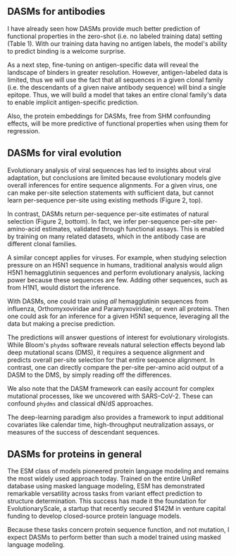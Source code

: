 ## DASMs for antibodies

I have already seen how DASMs provide much better prediction of functional properties in the zero-shot (i.e. no labeled training data) setting (Table 1).
With our training data having no antigen labels, the model's ability to predict binding is a welcome surprise.

As a next step, fine-tuning on antigen-specific data will reveal the landscape of binders in greater resolution.
However, antigen-labeled data is limited, thus we will use the fact that all sequences in a given clonal family (i.e. the descendants of a given naive antibody sequence) will bind a single epitope.
Thus, we will build a model that takes an entire clonal family's data to enable implicit antigen-specific prediction.

Also, the protein embeddings for DASMs, free from SHM confounding effects, will be more predictive of functional properties when using them for regression.


## DASMs for viral evolution

Evolutionary analysis of viral sequences has led to insights about viral adaptation, but conclusions are limited because evolutionary models give overall inferences for entire sequence alignments.
For a given virus, one can make per-site selection statements with sufficient data, but cannot learn per-sequence per-site using existing methods (Figure 2, top).

In contrast, DASMs return per-sequence per-site estimates of natural selection (Figure 2, bottom).
In fact, we infer per-sequence per-site per-amino-acid estimates, validated through functional assays.
This is enabled by training on many related datasets, which in the antibody case are different clonal families.

A similar concept applies for viruses.
For example, when studying selection pressure on an H5N1 sequence in humans, traditional analysis would align H5N1 hemagglutinin sequences and perform evolutionary analysis, lacking power because these sequences are few.
Adding other sequences, such as from H1N1, would distort the inference.

With DASMs, one could train using _all_ hemagglutinin sequences from influenza, Orthomyxoviridae and Paramyxoviridae, or even all proteins.
Then one could ask for an inference for a given H5N1 sequence, leveraging all the data but making a precise prediction.

The predictions will answer questions of interest for evolutionary virologists.
While Bloom's `phydms` software reveals natural selection effects beyond lab deep mutational scans (DMS), it requires a sequence alignment and predicts overall per-site selection for that entire sequence alignment.
In contrast, one can directly compare the per-site per-amino acid output of a DASM to the DMS, by simply reading off the differences.

We also note that the DASM framework can easily account for complex mutational processes, like we uncovered with SARS-CoV-2.
These can confound `phydms` and classical dN/dS approaches.

The deep-learning paradigm also provides a framework to input additional covariates like calendar time, high-throughput neutralization assays, or measures of the success of descendant sequences.


## DASMs for proteins in general

The ESM class of models pioneered protein language modeling and remains the most widely used approach today.
Trained on the entire UniRef database using masked language modeling, ESM has demonstrated remarkable versatility across tasks from variant effect prediction to structure determination.
This success has made it the foundation for EvolutionaryScale, a startup that recently secured $142M in venture capital funding to develop closed-source protein language models.

Because these tasks concern protein sequence function, and not mutation, I expect DASMs to perform better than such a model trained using masked language modeling.